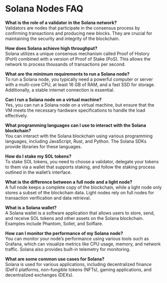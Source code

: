 # Solana Nodes FAQ

**What is the role of a validator in the Solana network?**\
Validators are nodes that participate in the consensus process by confirming transactions and producing new blocks. They are crucial for maintaining the security and integrity of the blockchain.

**How does Solana achieve high throughput?**\
Solana utilizes a unique consensus mechanism called Proof of History (PoH) combined with a version of Proof of Stake (PoS). This allows the network to process thousands of transactions per second.

**What are the minimum requirements to run a Solana node?**\
To run a Solana node, you typically need a powerful computer or server with a multi-core CPU, at least 16 GB of RAM, and a fast SSD for storage. Additionally, a stable internet connection is essential.

**Can I run a Solana node on a virtual machine?**\
Yes, you can run a Solana node on a virtual machine, but ensure that the VM meets the necessary hardware specifications to handle the load effectively.

**What programming languages can I use to interact with the Solana blockchain?**\
You can interact with the Solana blockchain using various programming languages, including JavaScript, Rust, and Python. The Solana SDKs provide libraries for these languages.

**How do I stake my SOL tokens?**\
To stake SOL tokens, you need to choose a validator, delegate your tokens to them via a wallet that supports staking, and follow the staking process outlined in the wallet’s interface.

**What is the difference between a full node and a light node?**\
A full node keeps a complete copy of the blockchain, while a light node only stores a subset of the blockchain data. Light nodes rely on full nodes for transaction verification and data retrieval.

**What is a Solana wallet?**\
A Solana wallet is a software application that allows users to store, send, and receive SOL tokens and other assets on the Solana blockchain. Examples include Phantom, Sollet, and Solflare.

**How can I monitor the performance of my Solana node?**\
You can monitor your node’s performance using various tools such as Grafana, which can visualize metrics like CPU usage, memory, and network traffic. Solana also provides built-in telemetry for monitoring.

**What are some common use cases for Solana?**\
Solana is used for various applications, including decentralized finance (DeFi) platforms, non-fungible tokens (NFTs), gaming applications, and decentralized exchanges (DEXs).

